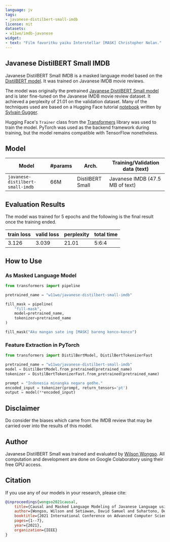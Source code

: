 ```yaml
---
language: jv
tags:
- javanese-distilbert-small-imdb
license: mit
datasets:
- w11wo/imdb-javanese
widget:
- text: "Film favoritku yaiku Interstellar [MASK] Christopher Nolan."
---
```


## Javanese DistilBERT Small IMDB
Javanese DistilBERT Small IMDB is a masked language model based on the [DistilBERT model](https://arxiv.org/abs/1910.01108). It was trained on Javanese IMDB movie reviews.

The model was originally the pretrained [Javanese DistilBERT Small model](https://huggingface.co/w11wo/javanese-distilbert-small) and is later fine-tuned on the Javanese IMDB movie review dataset. It achieved a perplexity of 21.01 on the validation dataset. Many of the techniques used are based on a Hugging Face tutorial [notebook](https://github.com/huggingface/notebooks/blob/master/examples/language_modeling.ipynb) written by [Sylvain Gugger](https://github.com/sgugger).

Hugging Face's `Trainer` class from the [Transformers](https://huggingface.co/transformers) library was used to train the model. PyTorch was used as the backend framework during training, but the model remains compatible with TensorFlow nonetheless.

## Model
| Model                            | #params  | Arch.                | Training/Validation data (text) |
|----------------------------------|----------|----------------------|---------------------------------|
| `javanese-distilbert-small-imdb` |   66M    |   DistilBERT Small   | Javanese IMDB (47.5 MB of text) |

## Evaluation Results
The model was trained for 5 epochs and the following is the final result once the training ended.

| train loss | valid loss | perplexity | total time  |
|------------|------------|------------|-------------|
|    3.126   |    3.039   |   21.01    |    5:6:4    |

## How to Use
### As Masked Language Model
```python
from transformers import pipeline

pretrained_name = "w11wo/javanese-distilbert-small-imdb"

fill_mask = pipeline(
    "fill-mask",
    model=pretrained_name,
    tokenizer=pretrained_name
)

fill_mask("Aku mangan sate ing [MASK] bareng konco-konco")
```
### Feature Extraction in PyTorch
```python
from transformers import DistilBertModel, DistilBertTokenizerFast

pretrained_name = "w11wo/javanese-distilbert-small-imdb"
model = DistilBertModel.from_pretrained(pretrained_name)
tokenizer = DistilBertTokenizerFast.from_pretrained(pretrained_name)

prompt = "Indonesia minangka negara gedhe."
encoded_input = tokenizer(prompt, return_tensors='pt')
output = model(**encoded_input)
```

## Disclaimer
Do consider the biases which came from the IMDB review that may be carried over into the results of this model.

## Author
Javanese DistilBERT Small was trained and evaluated by [Wilson Wongso](https://w11wo.github.io/). All computation and development are done on Google Colaboratory using their free GPU access.

## Citation

If you use any of our models in your research, please cite:

```bib
@inproceedings{wongso2021causal,
    title={Causal and Masked Language Modeling of Javanese Language using Transformer-based Architectures},
    author={Wongso, Wilson and Setiawan, David Samuel and Suhartono, Derwin},
    booktitle={2021 International Conference on Advanced Computer Science and Information Systems (ICACSIS)},
    pages={1--7},
    year={2021},
    organization={IEEE}
}
```
